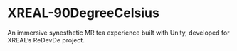 # XREAL-90DegreeCelsius
An immersive synesthetic MR tea experience built with Unity, developed for XREAL’s ReDevDe project.
